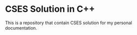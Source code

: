 # CSES Solution in C++

This is a repository that contain CSES solution for my personal documentation.